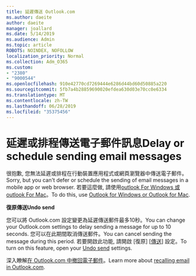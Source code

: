 ```yaml
---
title: 延遲傳送 Outlook.com
ms.author: daeite
author: daeite
manager: joallard
ms.date: 5/14/2019
ms.audience: Admin
ms.topic: article
ROBOTS: NOINDEX, NOFOLLOW
localization_priority: Normal
ms.collection: Adm_O365
ms.custom:
- "2380"
- "9000544"
ms.openlocfilehash: 910e42770cd7269444e6286d44bd60d50885a220
ms.sourcegitcommit: 5fb7a4b28859690020efdea630d03e70cc0e6334
ms.translationtype: MT
ms.contentlocale: zh-TW
ms.lasthandoff: 06/28/2019
ms.locfileid: "35375456"
---
```

# <a name="delay-or-schedule-sending-email-messages"></a><span data-ttu-id="11f53-102">延遲或排程傳送電子郵件訊息</span><span class="sxs-lookup"><span data-stu-id="11f53-102">Delay or schedule sending email messages</span></span>

<span data-ttu-id="11f53-103">很抱歉, 您無法延遲或排程在行動裝置應用程式或網頁瀏覽器中傳送電子郵件。</span><span class="sxs-lookup"><span data-stu-id="11f53-103">Sorry, but you can't defer or schedule the sending of email messages in a mobile app or web browser.</span></span> <span data-ttu-id="11f53-104">若要這麼做, 請使用[outlook For Windows 或 outlook For Mac](https://products.office.com/outlook/email-and-calendar-software-microsoft-outlook)。</span><span class="sxs-lookup"><span data-stu-id="11f53-104">To do this, use [Outlook for Windows or Outlook for Mac](https://products.office.com/outlook/email-and-calendar-software-microsoft-outlook).</span></span>

<span data-ttu-id="11f53-105">**復原傳送**</span><span class="sxs-lookup"><span data-stu-id="11f53-105">**Undo send**</span></span>

<span data-ttu-id="11f53-106">您可以將 Outlook.com 設定變更為延遲傳送郵件最多10秒。</span><span class="sxs-lookup"><span data-stu-id="11f53-106">You can change your Outlook.com settings to delay sending a message for up to 10 seconds.</span></span> <span data-ttu-id="11f53-107">您可以在此期間取消傳送郵件。</span><span class="sxs-lookup"><span data-stu-id="11f53-107">You can cancel sending the message during this period.</span></span> <span data-ttu-id="11f53-108">若要開啟此功能, 請開啟 [復原] [[傳送](https://outlook.live.com/mail/options/mail/messageContent/undoSend)] 設定。</span><span class="sxs-lookup"><span data-stu-id="11f53-108">To turn on this feature, open your [Undo send](https://outlook.live.com/mail/options/mail/messageContent/undoSend) settings.</span></span>

<span data-ttu-id="11f53-109">深入瞭解[在 Outlook.com 中撤回電子郵件](https://support.office.com/article/c069ddde-5282-4085-8f4c-d7b133324f8a)。</span><span class="sxs-lookup"><span data-stu-id="11f53-109">Learn more about [recalling email in Outlook.com](https://support.office.com/article/c069ddde-5282-4085-8f4c-d7b133324f8a).</span></span>